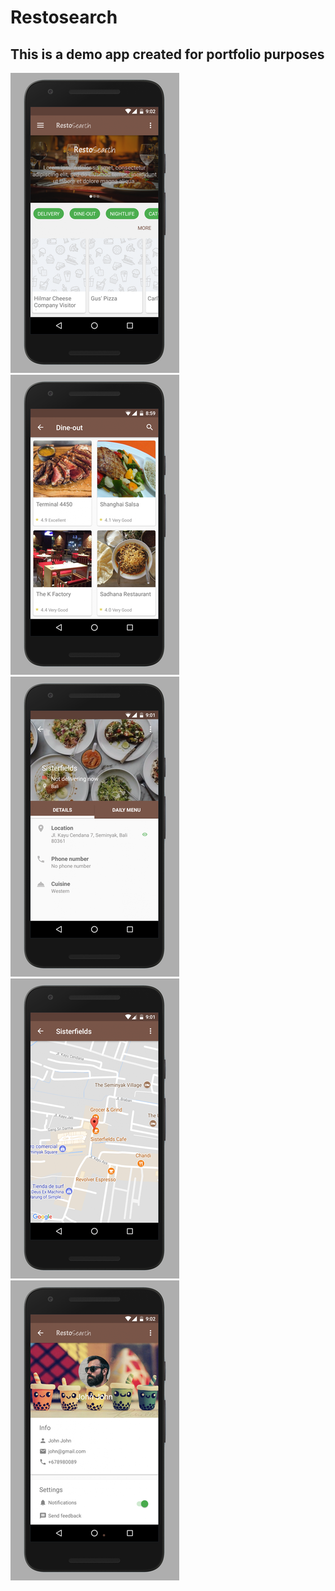 # Restosearch
This is a demo app created for portfolio purposes
--------
![](website/sample1.png) ![](website/sample2.png) ![](website/sample3.png) ![](website/sample4.png) ![](website/sample5.png)
